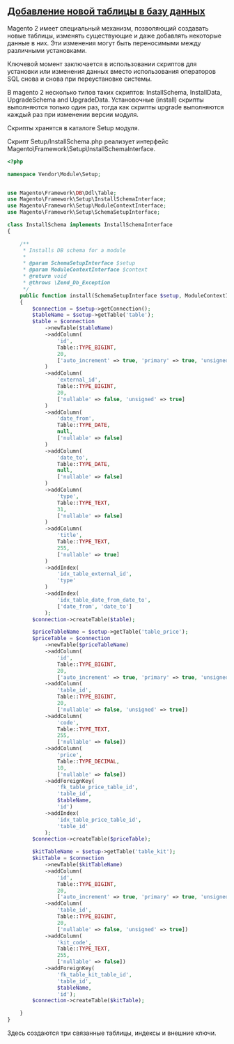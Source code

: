 ## [Добавление новой таблицы в базу данных](http://devdocs.magento.com/videos/fundamentals/add-a-new-table-to-database/)

Magento 2 имеет специальный механизм, позволяющий создавать новые таблицы, изменять существующие и даже добавлять некоторые данные в них. Эти изменения могут быть переносимыми между различными установками.

Ключевой момент заключается в использовании скриптов для установки или изменения данных вместо использования операторов SQL снова и снова при переустановке системы.

В magento 2 несколько типов таких скриптов: InstallSchema, InstallData, UpgradeSchema and UpgradeData. Установочные \(install\) скрипты выполняются только один раз, тогда как скрипты upgrade выполняются каждый раз при изменении версии модуля.

Скрипты хранятся в каталоге Setup модуля.

Скрипт Setup/InstallSchema.php реализует интерфейс Magento\Framework\Setup\InstallSchemaInterface.

```php
<?php

namespace Vendor\Module\Setup;


use Magento\Framework\DB\Ddl\Table;
use Magento\Framework\Setup\InstallSchemaInterface;
use Magento\Framework\Setup\ModuleContextInterface;
use Magento\Framework\Setup\SchemaSetupInterface;

class InstallSchema implements InstallSchemaInterface
{

    /**
     * Installs DB schema for a module
     *
     * @param SchemaSetupInterface $setup
     * @param ModuleContextInterface $context
     * @return void
     * @throws \Zend_Db_Exception
     */
    public function install(SchemaSetupInterface $setup, ModuleContextInterface $context)
    {
        $connection = $setup->getConnection();
        $tableName = $setup->getTable('table');
        $table = $connection
            ->newTable($tableName)
            ->addColumn(
                'id',
                Table::TYPE_BIGINT,
                20,
                ['auto_increment' => true, 'primary' => true, 'unsigned' => true]
            )
            ->addColumn(
                'external_id',
                Table::TYPE_BIGINT,
                20,
                ['nullable' => false, 'unsigned' => true]
            )
            ->addColumn(
                'date_from',
                Table::TYPE_DATE,
                null,
                ['nullable' => false]
            )
            ->addColumn(
                'date_to',
                Table::TYPE_DATE,
                null,
                ['nullable' => false]
            )
            ->addColumn(
                'type',
                Table::TYPE_TEXT,
                31,
                ['nullable' => false]
            )
            ->addColumn(
                'title',
                Table::TYPE_TEXT,
                255,
                ['nullable' => true]
            )
            ->addIndex(
                'idx_table_external_id',
                'type'
            )
            ->addIndex(
                'idx_table_date_from_date_to',
                ['date_from', 'date_to']
            );
        $connection->createTable($table);

        $priceTableName = $setup->getTable('table_price');
        $priceTable = $connection
            ->newTable($priceTableName)
            ->addColumn(
                'id',
                Table::TYPE_BIGINT,
                20,
                ['auto_increment' => true, 'primary' => true, 'unsigned' => true])
            ->addColumn(
                'table_id',
                Table::TYPE_BIGINT,
                20,
                ['nullable' => false, 'unsigned' => true])
            ->addColumn(
                'code',
                Table::TYPE_TEXT,
                255,
                ['nullable' => false])
            ->addColumn(
                'price',
                Table::TYPE_DECIMAL,
                10,
                ['nullable' => false])
            ->addForeignKey(
                'fk_table_price_table_id',
                'table_id',
                $tableName,
                'id')
            ->addIndex(
                'idx_table_price_table_id',
                'table_id'
            );
        $connection->createTable($priceTable);

        $kitTableName = $setup->getTable('table_kit');
        $kitTable = $connection
            ->newTable($kitTableName)
            ->addColumn(
                'id',
                Table::TYPE_BIGINT,
                20,
                ['auto_increment' => true, 'primary' => true, 'unsigned' => true])
            ->addColumn(
                'table_id',
                Table::TYPE_BIGINT,
                20,
                ['nullable' => false, 'unsigned' => true])
            ->addColumn(
                'kit_code',
                Table::TYPE_TEXT,
                255,
                ['nullable' => false])
            ->addForeignKey(
                'fk_table_kit_table_id',
                'table_id',
                $tableName,
                'id');
        $connection->createTable($kitTable);

    }
}
```

Здесь создаются три связанные таблицы, индексы и внешние ключи.

